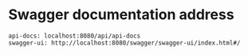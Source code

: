 # Swagger documentation address
    api-docs: localhost:8080/api/api-docs
    swagger-ui: http://localhost:8080/swagger/swagger-ui/index.html#/
